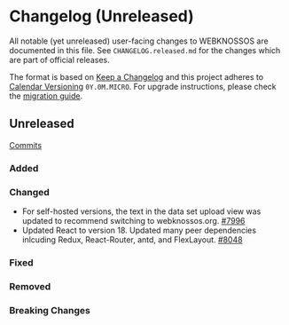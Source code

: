 # Changelog (Unreleased)

All notable (yet unreleased) user-facing changes to WEBKNOSSOS are documented in this file.
See `CHANGELOG.released.md` for the changes which are part of official releases.

The format is based on [Keep a Changelog](http://keepachangelog.com/en/1.0.0/)
and this project adheres to [Calendar Versioning](http://calver.org/) `0Y.0M.MICRO`.
For upgrade instructions, please check the [migration guide](MIGRATIONS.released.md).

## Unreleased
[Commits](https://github.com/scalableminds/webknossos/compare/24.08.1...HEAD)

### Added

### Changed
- For self-hosted versions, the text in the data set upload view was updated to recommend switching to webknossos.org. [#7996](https://github.com/scalableminds/webknossos/pull/7996)
- Updated React to version 18. Updated many peer dependencies inlcuding Redux, React-Router, antd, and FlexLayout. [#8048](https://github.com/scalableminds/webknossos/pull/8048)

### Fixed

### Removed

### Breaking Changes
